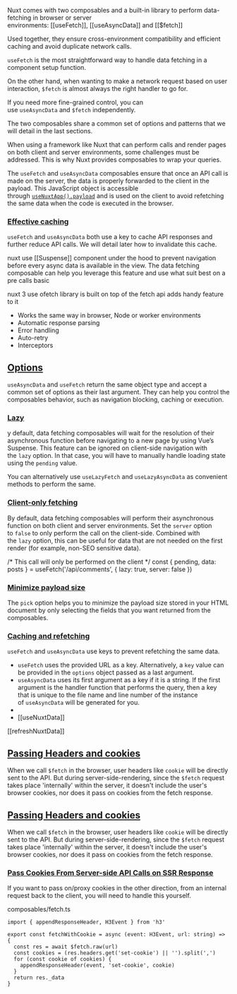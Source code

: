 Nuxt comes with two composables and a built-in library to perform data-fetching in browser or server environments: [[useFetch]], [[useAsyncData]] and [[$fetch]]

Used together, they ensure cross-environment compatibility and efficient caching and avoid duplicate network calls.

`useFetch` is the most straightforward way to handle data fetching in a component setup function.

On the other hand, when wanting to make a network request based on user interaction, `$fetch` is almost always the right handler to go for.

If you need more fine-grained control, you can use `useAsyncData` and `$fetch` independently.

The two composables share a common set of options and patterns that we will detail in the last sections.

When using a framework like Nuxt that can perform calls and render pages on both client and server environments, some challenges must be addressed. This is why Nuxt provides composables to wrap your queries.

The `useFetch` and `useAsyncData` composables ensure that once an API call is made on the server, the data is properly forwarded to the client in the payload. This JavaScript object is accessible through [`useNuxtApp().payload`](https://nuxt.com/docs/api/composables/use-nuxt-app#payload) and is used on the client to avoid refetching the same data when the code is executed in the browser.

### [Effective caching](https://nuxt.com/docs/getting-started/data-fetching#effective-caching)

`useFetch` and `useAsyncData` both use a key to cache API responses and further reduce API calls. We will detail later how to invalidate this cache.

nuxt use [[Suspense]] component under the hood to prevent navigation before every async data is available in the view. The data  fetching composable can help you leverage this feature and use what suit best on a pre calls basic

nuxt 3 use ofetch library is built on top of the fetch api adds handy feature to it

- Works the same way in browser, Node or worker environments
- Automatic response parsing
- Error handling
- Auto-retry
- Interceptors

## [Options](https://nuxt.com/docs/getting-started/data-fetching#options)

`useAsyncData` and `useFetch` return the same object type and accept a common set of options as their last argument. They can help you control the composables behavior, such as navigation blocking, caching or execution.

### [Lazy](https://nuxt.com/docs/getting-started/data-fetching#lazy)

y default, data fetching composables will wait for the resolution of their asynchronous function before navigating to a new page by using Vue’s Suspense. This feature can be ignored on client-side navigation with the `lazy` option. In that case, you will have to manually handle loading state using the `pending` value.

You can alternatively use `useLazyFetch` and `useLazyAsyncData` as convenient methods to perform the same.

### [Client-only fetching](https://nuxt.com/docs/getting-started/data-fetching#client-only-fetching)

By default, data fetching composables will perform their asynchronous function on both client and server environments. Set the `server` option to `false` to only perform the call on the client-side. Combined with the `lazy` option, this can be useful for data that are not needed on the first render (for example, non-SEO sensitive data).

/* This call will only be performed on the client */ const { pending, data: posts } = useFetch('/api/comments', { lazy: true, server: false })


### [Minimize payload size](https://nuxt.com/docs/getting-started/data-fetching#minimize-payload-size)

The `pick` option helps you to minimize the payload size stored in your HTML document by only selecting the fields that you want returned from the composables.

 
 ### [Caching and refetching](https://nuxt.com/docs/getting-started/data-fetching#caching-and-refetching)

`useFetch` and `useAsyncData` use keys to prevent refetching the same data.

- `useFetch` uses the provided URL as a key. Alternatively, a `key` value can be provided in the `options` object passed as a last argument.
- `useAsyncData` uses its first argument as a key if it is a string. If the first argument is the handler function that performs the query, then a key that is unique to the file name and line number of the instance of `useAsyncData` will be generated for you.
- 
- [[useNuxtData]]

[[refreshNuxtData]]


## [Passing Headers and cookies](https://nuxt.com/docs/getting-started/data-fetching#passing-headers-and-cookies)

When we call `$fetch` in the browser, user headers like `cookie` will be directly sent to the API. But during server-side-rendering, since the `$fetch` request takes place 'internally' within the server, it doesn't include the user's browser cookies, nor does it pass on cookies from the fetch response.

## [Passing Headers and cookies](https://nuxt.com/docs/getting-started/data-fetching#passing-headers-and-cookies)

When we call `$fetch` in the browser, user headers like `cookie` will be directly sent to the API. But during server-side-rendering, since the `$fetch` request takes place 'internally' within the server, it doesn't include the user's browser cookies, nor does it pass on cookies from the fetch response.

### [Pass Cookies From Server-side API Calls on SSR Response](https://nuxt.com/docs/getting-started/data-fetching#pass-cookies-from-server-side-api-calls-on-ssr-response)

If you want to pass on/proxy cookies in the other direction, from an internal request back to the client, you will need to handle this yourself.

composables/fetch.ts

```
import { appendResponseHeader, H3Event } from 'h3'

export const fetchWithCookie = async (event: H3Event, url: string) => {
  const res = await $fetch.raw(url)
  const cookies = (res.headers.get('set-cookie') || '').split(',')
  for (const cookie of cookies) {
    appendResponseHeader(event, 'set-cookie', cookie)
  }
  return res._data
}
```

